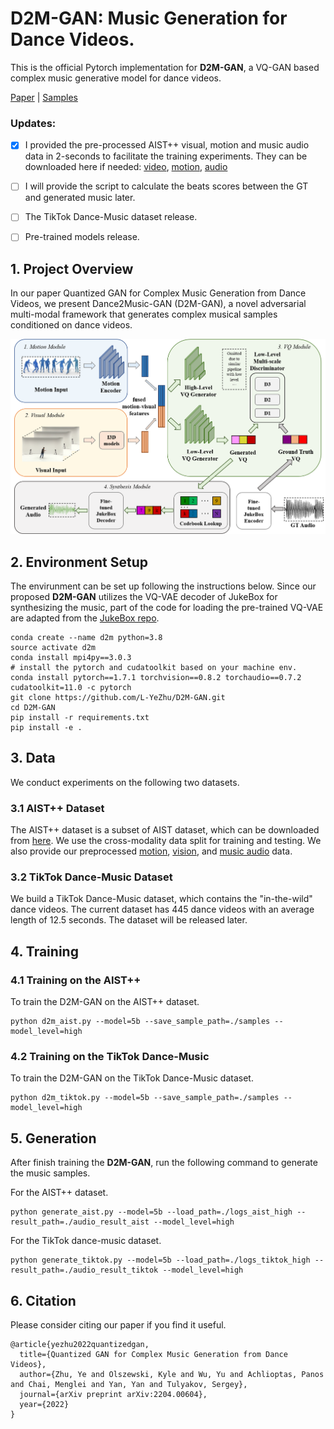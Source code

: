# D2M-GAN: Music Generation for Dance Videos.
This is the official Pytorch implementation for **D2M-GAN**, a VQ-GAN based complex music generative model for dance videos.

[Paper](https://arxiv.org/abs/2204.00604) | [Samples](https://l-yezhu.github.io/D2M-GAN/) 

### Updates:

- [X] I provided the pre-processed AIST++ visual, motion and music audio data in 2-seconds to facilitate the training experiments. They can be downloaded here if needed: [video](https://drive.google.com/file/d/1Wb5HVJW3oP9Q2WTu_rqaTIOAFoxPoLTI/view?usp=sharing), [motion](https://drive.google.com/file/d/138rM85CDbSRTsHaLOEXdqqzDyS0vt_sT/view?usp=sharing), [audio](https://drive.google.com/file/d/1YVDvHqg3Tw7gxzdt8fSNtuDPFru9rgxa/view?usp=sharing)
- [ ] I will provide the script to calculate the beats scores between the GT and generated music later.
- [ ] The TikTok Dance-Music dataset release.
- [ ] Pre-trained models release.


## 1. Project Overview
In our paper Quantized GAN for Complex Music Generation from Dance Videos, we present Dance2Music-GAN (D2M-GAN), a novel adversarial multi-modal framework that generates complex musical samples conditioned on dance videos.

<p align="center">
	<img src="assets/d2m.png" width="700">


## 2. Environment Setup

The envirunment can be set up following the instructions below.
Since our proposed **D2M-GAN** utilizes the VQ-VAE decoder of JukeBox for synthesizing the music, part of the code for loading the pre-trained VQ-VAE are adapted from the [JukeBox repo](https://github.com/openai/jukebox).

 
```
conda create --name d2m python=3.8
source activate d2m
conda install mpi4py==3.0.3
# install the pytorch and cudatoolkit based on your machine env.
conda install pytorch==1.7.1 torchvision==0.8.2 torchaudio==0.7.2 cudatoolkit=11.0 -c pytorch
git clone https://github.com/L-YeZhu/D2M-GAN.git
cd D2M-GAN
pip install -r requirements.txt
pip install -e .
```


## 3. Data

We conduct experiments on the following two datasets.

### 3.1 AIST++ Dataset
The AIST++ dataset is a subset of AIST dataset, which can be downloaded from [here](https://google.github.io/aistplusplus_dataset/download.html). We use the cross-modality data split for training and testing. We also provide our preprocessed [motion](https://drive.google.com/file/d/138rM85CDbSRTsHaLOEXdqqzDyS0vt_sT/view?usp=sharing), [vision](https://drive.google.com/file/d/1Wb5HVJW3oP9Q2WTu_rqaTIOAFoxPoLTI/view?usp=sharing), and [music audio](https://drive.google.com/file/d/1YVDvHqg3Tw7gxzdt8fSNtuDPFru9rgxa/view?usp=sharing) data.


### 3.2 TikTok Dance-Music Dataset
We build a TikTok Dance-Music dataset, which contains the "in-the-wild" dance videos. The current dataset has 445 dance videos with an average length of 12.5 seconds. 
The dataset will be released later.
<!-- This dataset can be downloaded from our [project page](). -->




## 4. Training

### 4.1 Training on the AIST++
To train the D2M-GAN on the AIST++ dataset.

```
python d2m_aist.py --model=5b --save_sample_path=./samples --model_level=high
```

### 4.2 Training on the TikTok Dance-Music
To train the D2M-GAN on the TikTok Dance-Music dataset. 

```
python d2m_tiktok.py --model=5b --save_sample_path=./samples --model_level=high
```


## 5. Generation

After finish training the **D2M-GAN**, run the following command to generate the music samples.

For the AIST++ dataset.

```
python generate_aist.py --model=5b --load_path=./logs_aist_high --result_path=./audio_result_aist --model_level=high
```

For the TikTok dance-music dataset.

```
python generate_tiktok.py --model=5b --load_path=./logs_tiktok_high --result_path=./audio_result_tiktok --model_level=high
```



## 6. Citation
Please consider citing our paper if you find it useful. 
```
@article{yezhu2022quantizedgan,
  title={Quantized GAN for Complex Music Generation from Dance Videos},
  author={Zhu, Ye and Olszewski, Kyle and Wu, Yu and Achlioptas, Panos and Chai, Menglei and Yan, Yan and Tulyakov, Sergey},
  journal={arXiv preprint arXiv:2204.00604},
  year={2022}
}
```


